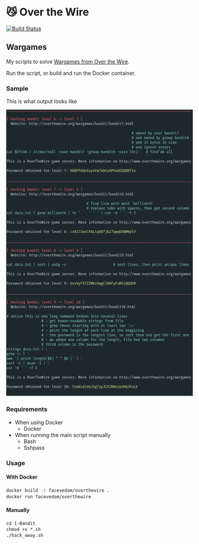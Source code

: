 # :smirk_cat: Over the Wire
[![Build Status](https://travis-ci.com/facevedom/over-the-wire.svg?branch=master)](https://travis-ci.com/facevedom/over-the-wire)
## Wargames
My scripts to solve [Wargames from Over the Wire](http://overthewire.org/wargames/).

Run the script, or build and run the Docker container.

### Sample
This is what output looks like

![sample output](sample.png)

### Requirements
- When using  Docker
  - Docker
- When running the main script manually
  - Bash
  - Sshpass

### Usage
#### With Docker
```bash
docker build -t facevedom/overthewire .
docker run facevedom/overthewire
```

#### Manually
```
cd 1-Bandit
chmod +x *.sh
./hack_away.sh
```
